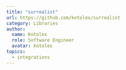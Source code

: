 ```yaml
---
title: "surrealist"
url: https://github.com/kotolex/surrealist
category: Libraries
author:
  name: Kotolex
  role: Software Engineer
  avatar: kotolex
topics:
  - integrations
---
```


